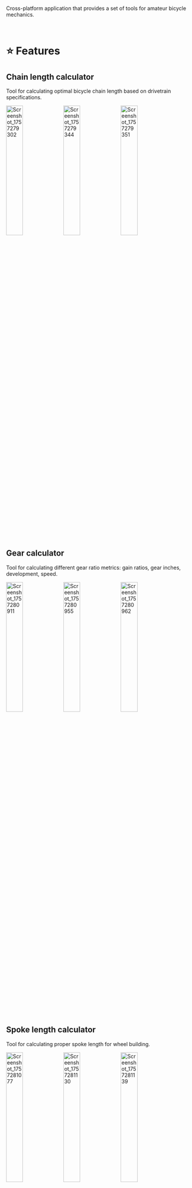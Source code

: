 </br>

Cross-platform application that provides a set of tools for amateur bicycle mechanics.

</br>

# :star: Features

## Chain length calculator

Tool for calculating optimal bicycle chain length based on drivetrain specifications.

<img width="30%" alt="Screenshot_1757279302" src="https://github.com/user-attachments/assets/3f525cdb-1b56-4c46-ac94-6a80fbebadaa" />
<img width="30%" alt="Screenshot_1757279344" src="https://github.com/user-attachments/assets/8d41327f-3667-4651-af47-495ec8ec12d6" />
<img width="30%" alt="Screenshot_1757279351" src="https://github.com/user-attachments/assets/cb3aa67d-e881-4cc8-88d8-9dbf38c14773" />

## Gear calculator

Tool for calculating different gear ratio metrics: gain ratios, gear inches, development, speed.

<img width="30%" alt="Screenshot_1757280911" src="https://github.com/user-attachments/assets/9f6c3a5e-c772-43b2-88d6-2f9ae9dcc80d" />
<img width="30%" alt="Screenshot_1757280955" src="https://github.com/user-attachments/assets/42ae9dd0-cef2-4e78-9fb3-3f1881971d00" />
<img width="30%" alt="Screenshot_1757280962" src="https://github.com/user-attachments/assets/6507e576-b798-45b6-b234-a94435c503b6" />

## Spoke length calculator

Tool for calculating proper spoke length for wheel building.

<img width="30%" alt="Screenshot_1757281077" src="https://github.com/user-attachments/assets/b0b5afc9-e10d-4cea-9ad5-19db4da40755" />
<img width="30%" alt="Screenshot_1757281130" src="https://github.com/user-attachments/assets/a4719d15-5ea7-4dd7-8b21-4d3e880c7539" />
<img width="30%" alt="Screenshot_1757281139" src="https://github.com/user-attachments/assets/6ef9e41b-09e8-4e49-b628-e97d94f38392" />

## Customization & Accessibility

Cross-platform app (Windows, Android, iOS). <br/>
Globalization (English, French). <br/>
Light and dark mode. <br/>
Selection of preferred units of measurement (default app units).  <br/>
Strong input verification and error management.

<img width="30%" alt="Screenshot_1757282553" src="https://github.com/user-attachments/assets/c485e1f0-7afd-428c-9fc8-df7459e3d94f" />
<img width="30%" alt="Screenshot_1757281666" src="https://github.com/user-attachments/assets/bb2c3f87-ba83-44c4-bfc3-ccc4bc4d658e" />
<img width="30%" alt="Screenshot_1757282448" src="https://github.com/user-attachments/assets/6adbbcf3-84de-47af-bbe0-e77c7dcfded5" />



# :rocket: Tech Stack

- **Frontend**: Avalonia ([Avalonia](https://github.com/AvaloniaUI/Avalonia)), Semi Avalonia ([Semi.Avalonia](https://github.com/irihitech/Semi.Avalonia))
- **Backend**: .NET 9 (C#), MVVM

